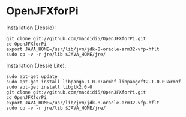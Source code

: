 # OpenJFXforPi

Installation (Jessie):

    git clone git://github.com/macdidi5/OpenJFXforPi.git
    cd OpenJFXforPi
    export JAVA_HOME=/usr/lib/jvm/jdk-8-oracle-arm32-vfp-hflt
    sudo cp -v -r jre/lib $JAVA_HOME/jre/

Installation (Jessie Lite):

    sudo apt-get update
    sudo apt-get install libpango-1.0-0:armhf libpangoft2-1.0-0:armhf
    sudo apt-get install libgtk2.0-0
    git clone git://github.com/macdidi5/OpenJFXforPi.git
    cd OpenJFXforPi
    export JAVA_HOME=/usr/lib/jvm/jdk-8-oracle-arm32-vfp-hflt
    sudo cp -v -r jre/lib $JAVA_HOME/jre/
